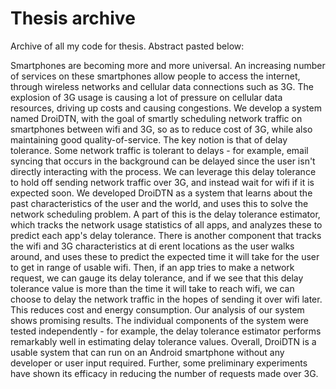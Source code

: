# Thesis archive

Archive of all my code for thesis. Abstract pasted below:

Smartphones are becoming more and more universal. An increasing number of services on these smartphones allow people to access the internet, through wireless networks and cellular data connections such as 3G. The explosion of 3G usage is causing a lot of pressure on cellular data resources, driving up costs and causing congestions. We develop a system named DroiDTN, with the goal of smartly scheduling network traffic on smartphones between wifi and 3G, so as to reduce cost of 3G, while also maintaining good quality-of-service. The key notion is that of delay tolerance. Some network traffic is tolerant to delays - for example, email syncing that occurs in the background can be delayed since the user isn't directly interacting with the process. We can leverage this delay tolerance to hold off sending network traffic over 3G, and instead wait for wifi if it is expected soon. We developed DroiDTN as a system that learns about the past characteristics of the user and the world, and uses this to solve the network scheduling problem. A part of this is the delay tolerance estimator, which tracks the network usage statistics of all apps, and analyzes these to predict each app's delay tolerance. There is another component that tracks the wifi and 3G characteristics at di erent locations as the user walks around, and uses these to predict the expected time it will take for the user to get in range of usable wifi. Then, if an app tries to make a network request, we can gauge its delay tolerance, and if we see that this delay tolerance value is more than the time it will take to reach wifi, we can choose to delay the network traffic in the hopes of sending it over wifi later. This reduces cost and energy consumption. Our analysis of our system shows promising results. The individual components of the system were tested independently - for example, the delay tolerance estimator performs remarkably well in estimating delay tolerance values. Overall, DroiDTN is a usable system that can run on an Android smartphone without any developer or user input required. Further, some preliminary experiments have shown its efficacy in reducing the number of requests made over 3G.


